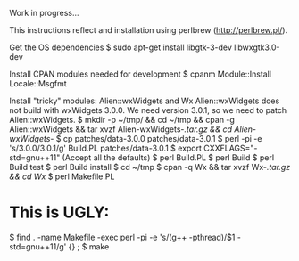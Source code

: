 Work in progress...

This instructions reflect and installation using perlbrew (http://perlbrew.pl/).

Get the OS dependencies
$ sudo apt-get install libgtk-3-dev libwxgtk3.0-dev

Install CPAN modules needed for development
$ cpanm Module::Install Locale::Msgfmt

Install "tricky" modules: Alien::wxWidgets and Wx
Alien::wxWidgets does not build with wxWidgets 3.0.0. We need version 3.0.1, so we need to patch Alien::wxWidgets.
$ mkdir -p ~/tmp/ && cd ~/tmp && cpan -g Alien::wxWidgets && tar xvzf Alien-wxWidgets-*.tar.gz && cd Alien-wxWidgets-*
$ cp patches/data-3.0.0 patches/data-3.0.1
$ perl -pi -e 's/3\.0\.0/3.0.1/g' Build.PL patches/data-3.0.1
$ export CXXFLAGS="-std=gnu++11"
(Accept all the defaults)
$ perl Build.PL
$ perl Build
$ perl Build test
$ perl Build install
$ cd ~/tmp
$ cpan -q Wx && tar xvzf Wx-*.tar.gz && cd Wx*
$ perl Makefile.PL
# This is UGLY:
$ find . -name Makefile -exec perl -pi -e 's/(g\+\+ -pthread)/$1 -std=gnu++11/g' {} \;
$ make


